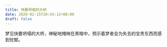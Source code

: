 ```yaml
---
title: 快要坍塌的大桥
date: 2020-02-15T20:54:12+08:00
draft: false
---
```


梦见快要坍塌的大桥，神秘地掩映在黑暗中，预示着梦者会为失去的宝贵东西而感到忧郁。

